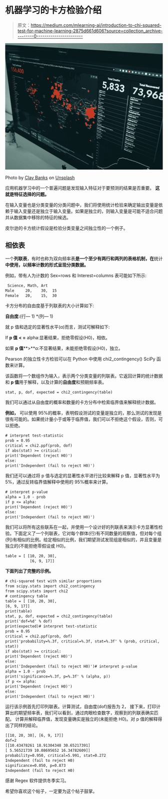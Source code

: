 # 机器学习的卡方检验介绍

> 原文：<https://medium.com/mlearning-ai/introduction-to-chi-squared-test-for-machine-learning-2875d661d606?source=collection_archive---------0----------------------->

![](img/3a1dfa41be01001d33f03ee5abd23d4d.png)

Photo by [Clay Banks](https://unsplash.com/@claybanks?utm_source=medium&utm_medium=referral) on [Unsplash](https://unsplash.com?utm_source=medium&utm_medium=referral)

应用机器学习中的一个普遍问题是发现输入特征对于要预测的结果是否重要。
**这就是特征选择的问题。**

在输入变量也是分类变量的分类问题中，我们将使用统计检验来确定输出变量是依赖于输入变量还是独立于输入变量。如果是独立的，则输入变量是可能不适合问题并从数据集中移除的特征的候选。

皮尔逊的卡方统计假设是检验分类变量之间独立性的一个例子。

## 相依表

一个**列联表**，有时也称为双向频率表**是一个至少有两行和两列的表格机制，在**统计**中使用，以频率计数的形式呈现分类数据。**

例如，带有人为计数的 Sex=rows 和 Interest=columns 表可能如下所示:

```
 Science, Math, Art
Male     20,    30,  15
Female   20,    15,  30
```

卡方分布的自由度基于列联表的大小计算如下:

**自由度:**(行— 1) *(列— 1)

就 p 值和选定的显著性水平(α)而言，测试可解释如下:

If **p 值** **< =** alpha:显著结果，拒绝零假设(H0)，相依。

如果 **p 值****>**α:不显著结果，未能拒绝零假设(H0)，独立。

Pearson 的独立性卡方检验可以在 Python 中使用 chi2_contingency() SciPy 函数来计算。

该函数将一个数组作为输入，表示两个分类变量的列联表。它返回计算的统计数据和 **p 值**用于解释，以及计算的**自由度**和预期频率表。

```
stat, p, dof, expected = chi2_contingency(table)
```

我们可以通过从自由度的概率和数量的卡方分布中检索临界值来解释统计数据。

**例如，**
可以使用 95%的概率，表明假设测试的变量是独立的，那么测试的发现是很有可能的。如果统计量小于或等于临界值，我们可以不拒绝这个假设，否则，可以拒绝。

```
# interpret test-statistic
prob = 0.95
critical = chi2.ppf(prob, dof)
if abs(stat) >= critical:
print('Dependent (reject H0)')
else:
print('Independent (fail to reject H0)')
```

我们还可以通过将 p 值与选定的显著性水平进行比较来解释 p 值，显著性水平为 5%，通过反转临界值解释中使用的 95%概率来计算。

```
# interpret p-value
alpha = 1.0 - prob
if p <= alpha:
print('Dependent (reject H0)')
else:
print('Independent (fail to reject H0)')
```

我们可以将所有这些联系在一起，并使用一个设计好的列联表来演示卡方显著性检验。下面定义了一个列联表，它对每个群体(行)有不同数量的观察值，但对每个组(列)有相似的比例。给定相似的比例，我们期望测试发现组是相似的，并且变量是独立的(不能拒绝零假设或 H0)。

```
table = [ [10, 20, 30],
           [6, 9, 17]]
```

**下面列出了完整的示例。**

```
# chi-squared test with similar proportions
from scipy.stats import chi2_contingency
from scipy.stats import chi2
# contingency table
table = [ [10, 20, 30],
[6, 9, 17]]
print(table)
stat, p, dof, expected = chi2_contingency(table)
print('dof=%d' % dof)
print(expected)# interpret test-statistic
prob = 0.95
critical = chi2.ppf(prob, dof)
print('probability=%.3f, critical=%.3f, stat=%.3f' % (prob, critical, stat))
if abs(stat) >= critical:
print('Dependent (reject H0)')
else:
print('Independent (fail to reject H0)')# interpret p-value
alpha = 1.0 - prob
print('significance=%.3f, p=%.3f' % (alpha, p))
if p <= alpha:
print('Dependent (reject H0)')
else:
print('Independent (fail to reject H0)')
```

运行该示例首先打印列联表。计算测试，自由度(dof)报告为 2，
接下来，打印计算出的期望频率表，我们可以看到，通过肉眼检查数字，观察到的列联表确实匹配。
计算并解释临界值，发现变量确实是独立的(未能拒绝 H0)。对 p 值的解释得出了同样的结论。

```
[[10, 20, 30], [6, 9, 17]]
dof=2
[[10.43478261 18.91304348 30.65217391]
[ 5.56521739 10.08695652 16.34782609]]
probability=0.950, critical=5.991, stat=0.272
Independent (fail to reject H0)
significance=0.050, p=0.873
Independent (fail to reject H0)
```

感谢 Regex 软件提供冬季实习。

希望你喜欢这个帖子，一定要为这个帖子鼓掌。